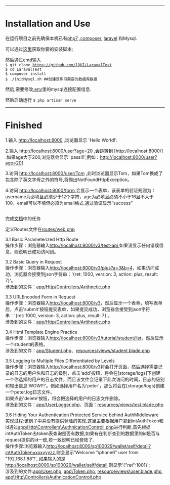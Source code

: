 ***

Installation and Use
==
在运行项目之前先确保本机已有[php7](http://php.net/downloads.php) ,[composer](https://getcomposer.org/download/), [laravel](https://laravel.com/docs/5.4#installation) 和Mysql.

可以通过[这里](https://github.com/genxium/Ubuntu14InitScripts)获取你要的安装脚本;<br/>

然后通过cmd输入<br/>
<code>$ git clone https://github.com/lQUI/LaravalTest</code><br/>
<code>$ cd LaravalTest </code><br/>
<code>$ composer install</code><br/>
<code>$ ./initMysql.sh ##创建该练习需要的数据库数据</code><br/>

然后,需要修改[.env](https://github.com/lQUI/LaravalTest/blob/master/.env)里的mysql连接配置信息.

然后启动运行
<code>$ php artisan serve</code><br/>

***

Finished
==

1.输入 [http://localhost:8000](http://localhost:8000) ,浏览器显示 'Hello World!'.

2.输入 [http://localhost:8000/user?age=20](http://localhost:8000/user?age=20) ,会跳转到  [http://localhost:8000/] .如果age大于200,浏览器会显示 'pass!!!',例如：[http://localhost:8000/user?age=201](http://localhost:8000/user?age=201).

3.访问 [http://localhost:8000/user/Tom](http://localhost:8000/user/Tom)  ,此时浏览器显示Tom，如果Tom换成了包含除了英文字母之外的符号,将抛出NotFoundHttpException。

4.访问 [http://localhost:8000/form](http://localhost:8000/form),会显示一个表单，该表单的验证规则为：username为必填且必须少于12个字符，age为必填且必须不小于16且不大于100，email可以不填但必须为email格式.通过验证显示“success”

##
完成[文档](https://shimo.im/doc/jMyLTKOtyRobZFcB?r=XY7NO9/#magicdomid96)中的任务

定义Routes文件在[routes/web.php](https://github.com/lQUI/LaravalTest/tree/master/routes/web.php)
 
3.1 Basic Parameterized Http Route<br/>
操作步骤：浏览器输入[http://localhost:8000/v3/test-api](http://localhost:8000/v3/test-api),如果没显示任何错误信息，则说明已成功访问到。<br/>


3.2 Basic Query in Request<br/>
操作步骤：浏览器输入[http://localhost:8000/v3/plus?a=3&b=4](http://localhost:8000/v3/plus?a=3&b=4)，如果访问成功，浏览器会接受到json字符串：'{ret: 1000, version: 3, action: plus, result: 7}'。<br/>
涉及到的文件：[app/Http/Controllers/Arithnetic.php](https://github.com/lQUI/LaravalTest/tree/master/app/Http/Controllers/Arithnetic.php)

3.3 URLEncoded Form in Request<br/>
操作步骤：浏览器输入[http://localhost:8000/v3](http://localhost:8000/v3)，然后显示一个表单，填写表单后，点击’submit'按钮提交表单，如果提交成功，浏览器会接受到json字符串：'{ret: 1000, version: 3, action: plus, result: 7}'。<br/>
涉及到的文件：[app/Http/Controllers/Arithnetic.php](https://github.com/lQUI/LaravalTest/tree/master/app/Http/Controllers/Arithnetic.php)

3.4  Html Template Engine Practice<br/>
操作步骤：浏览器输入[http://localhost:8000/v3/tutorial/student/list](http://localhost:8000/v3/tutorial/student/list)，然后显示一个student的表格。<br/>
涉及到的文件：[app/Student.php](https://github.com/lQUI/LaravalTest/tree/master/app/Student.php)、[resources/views/student.blade.php](https://github.com/lQUI/LaravalTest/blob/master/resources/views/student.blade.php)

3.5 Logging to Multiple Files Differentiated by Levels<br/>
操作步骤：浏览器输入[http://localhost:8000/v3](http://localhost:8000/v3#ltmfdbl)将会打开页面，然后选择需要记录的日志的用户名和日志的级别，点击'add'按钮，将会在[storage/logs]下创建一个你选择的用户的日志文件，而且该文件会记录下此次访问的时间，日志的级别和输出信息'WOW!!!'。例如选择用户名为'peter'，那么将会在[storage/logs]创建一个peter.log日志文件。<br/>
如果点击'delete'按钮，将会把选择的用户的日志文件删除。<br/>
涉及到的文件：[app/UserLogger.php](https://github.com/lQUI/LaravalTest/tree/master/app/UserLogger.php)、页面：[resources/views/test.blade.php](https://github.com/lQUI/LaravalTest/tree/master/resources/views/test.blade.php)

3.6 Hiding Your Authentication Protected Service behind AuthMiddleware<br/>
实现过程:该例子中并没有提供登陆的实现,这里主要根据用户拿到intAuthToken和id通过[app\Http\Controllers\AuthnicationControll.php](https://github.com/lQUI/LaravalTest/blob/master/app/Http/Controllers/AuthnicationControll.php)进行判断,首先根据intAuthToken去token表查询是否有数据,如果有在判断查到的数据里的id是否与request提供的id一致,若一致说明已经登陆了.<br/>
操作步骤:浏览器输入[http://localhost:8000/sp100029/wallet/self/detail?intAuthToken=xxxyyyzz](http://localhost:8000/sp100029/wallet/self/detail?intAuthToken=xxxyyyzz),则会显示'Welcome "iphone6" user from "192.168.1.88"!',
如果输入的是[http://localhost:8000/sp100029/wallet/self/detail](http://localhost:8000/sp100029/wallet/self/detail),则显示'{"ret":1001}';<br/>
涉及到的文件:[app\User.php](https://github.com/lQUI/LaravalTest/blob/master/app/User.php), [app\Token.php](https://github.com/lQUI/LaravalTest/blob/master/app/Token.php), [resource\views\user.blade.php](https://github.com/lQUI/LaravalTest/blob/master/resources/views/user.blade.php),  [app\Http\Controllers\AuthnicationControll.php](https://github.com/lQUI/LaravalTest/blob/master/app/Http/Controllers/AuthnicationControll.php)




